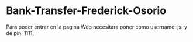 # Bank-Transfer-Frederick-Osorio
Para poder entrar en la pagina Web necesitara poner como username: js. y de pin: 1111;
